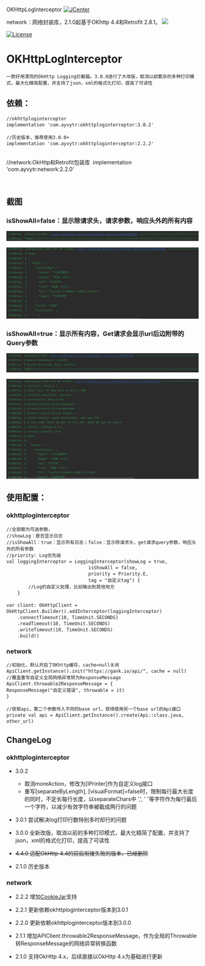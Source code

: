 OKHttpLogInterceptor [![JCenter](https://img.shields.io/badge/jCenter-3.0.2-re.svg)](https://bintray.com/ayvytr/maven/okhttploginterceptor/_latestVersion)

network：网络封装库，2.1.0起基于OKhttp 4.4和Retrofit 2.8.1。 [![](https://img.shields.io/badge/jCenter-2.2.2-re.svg)](https://bintray.com/ayvytr/maven/network/_latestVersion)

[![License](https://img.shields.io/badge/License-Apache--2.0%20-blue.svg)](license)

# OKHttpLogInterceptor
	一款好用漂亮的OkHttp Logging拦截器。3.0.0进行了大改版，取消以前繁杂的多种打印模式，最大化精简配置，并支持了json，xml的格式化打印，提高了可读性



## 依赖：

    //okhttploginterceptor
    implementation 'com.ayvytr:okhttploginterceptor:3.0.2'
    
    //历史版本，推荐使用3.0.0+
    implementation 'com.ayvytr:okhttploginterceptor:2.2.2'


​    
​    //network:OkHttp和Retrofit包装库
​    implementation 'com.ayvytr:network:2.2.0'


​    



## 截图

### isShowAll=false：显示除请求头，请求参数，响应头外的所有内容



![](photos/request-get.jpg)



![](photos/response-get.jpg)



### isShowAll=true：显示所有内容，Get请求会显示url后边附带的Query参数



![](photos/request-get-all.jpg)




![](photos/response-get-all.jpg)



## 使用配置：

### okhttploginterceptor

	//全部都为可选参数，
	//showLog：是否显示日志
	//isShowAll：true：显示所有日志；false：显示除请求头，get请求query参数，响应头外的所有参数
	//priority: Log优先级
	val loggingInterceptor = LoggingInterceptor(showLog = true,
	                              isShowAll = false,
	                              priority = Priority.E,
	                              tag = "自定义tag") {
	        //Log的自定义处理，比如输出到其他地方
	    }
	    
	var client: OkHttpClient = OkHttpClient.Builder().addInterceptor(loggingInterceptor)
	    .connectTimeout(10, TimeUnit.SECONDS)
	    .readTimeout(10, TimeUnit.SECONDS)
	    .writeTimeout(10, TimeUnit.SECONDS)
	    .build()

### network

```
//初始化，默认开启了OKhttp缓存，cache=null关闭
ApiClient.getInstance().init("https://gank.io/api/", cache = null)
//覆盖重写自定义全局网络异常转为ResponseMessage
ApiClient.throwable2ResponseMessage = {
ResponseMessage("自定义错误", throwable = it)
}

//获取api，第二个参数传入不同的base url，获得使用另一个base url的Api接口
private val api = ApiClient.getInstance().create(Api::class.java, other_url)

```





## ChangeLog

### okhttploginterceptor

* 3.0.2 
  * 取消moreAction，修改为[IPrinter]作为自定义log接口
  * 重写[separateByLength], [visualFormat]=false时，限制每行最大长度的同时，不定长每行长度，以separateChars中 ',', ' '等字符作为每行最后一个字符，以减少有效字符串被截成两行的问题

* 3.0.1 尝试解决log打印行数特别多时却行的问题

* 3.0.0 全新改版，取消以前的多种打印模式，最大化精简了配置，并支持了json，xml的格式化打印，提高了可读性

* ~~4.4.0 适配OkHttp 4.4的前后衔接失败的版本，已经删除~~

* 2.1.0 历史版本



### network

* 2.2.2  增加[CookieJar](https://github.com/franmontiel/PersistentCookieJar)支持

* 2.2.1  更新依赖okhttploginterceptor版本到3.0.1

* 2.2.0  更新依赖okhttploginterceptor版本到3.0.0

* 2.1.1  增加APIClient.throwable2ResponseMessage，作为全局的Throwable转ResponseMessage的网络异常转换函数
* 2.1.0  支持OkHttp 4.x，后续直接以OkHttp 4.x为基础进行更新



